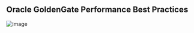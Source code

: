 ## Oracle GoldenGate Performance Best Practices
![image](https://user-images.githubusercontent.com/7068088/113672064-30358d00-96f2-11eb-93dc-ca0bbb39a8c6.png)

